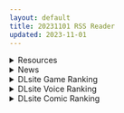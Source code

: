 ```yaml
---
layout: default
title: 20231101 RSS Reader
updated: 2023-11-01
---
```


<details class='content-parent'>
<summary>
Resources
</summary>
<details class='content-child'>
<summary>
<span class='rss-title'> [自制配音][MMD]Bronya - Give Me More (by kotarou3990)[iwara] </span> <a class='rss-link' href='https://gmgard.com/gm123996' target='_blank'>&nbsp;</a>
<div class='rss-published'> 🕛 20231031 15:16:50</div>
</summary>
<img src="https://static.gmgard.us/Images/upload/11594311850128862.jpg" /><br /><p>我又来啦</p>
</details>
<details class='content-child'>
<summary>
<span class='rss-title'> [RJ01097527][GC団]◯っちちゃんとえっち。 </span> <a class='rss-link' href='https://gmgard.com/gm123992' target='_blank'>&nbsp;</a>
<div class='rss-published'> 🕛 20231031 15:15:10</div>
</summary>
<img src="https://static.gmgard.us/Images/upload/8122312315070168.jpg" /><br /><p>很对XP所以就买了，看站上没有就分享一下</p>
</details>
<details class='content-child'>
<summary>
<span class='rss-title'> [宫吧老哥用爱发电汉化](C102) [からももたると (きんだつ)] 真面目なだけが取り柄の僕が破滅願望の生徒に性癖をぐちゃぐちゃに歪まされた話~だから僕は家庭教師を辞めた~ </span> <a class='rss-link' href='https://gmgard.com/gm123994' target='_blank'>&nbsp;</a>
<div class='rss-published'> 🕛 20231031 15:13:45</div>
</summary>
<img src="https://static.gmgard.us/Images/upload/87834312313333670.jpg" /><br /><p>三好青年男主在家教生涯中遇到一个地雷妹子</p>
</details>
<details class='content-child'>
<summary>
<span class='rss-title'> 万圣节 </span> <a class='rss-link' href='https://gmgard.com/gm124000' target='_blank'>&nbsp;</a>
<div class='rss-published'> 🕛 20231031 14:44:56</div>
</summary>
<img src="https://static.gmgard.us/Images/upload/18251312222155968.jpg" /><br /><p>万圣节猫猫情趣内衣装扮 p站登不上，改天再传和谐版</p>
</details>
<details class='content-child'>
<summary>
<span class='rss-title'> [合集] [Animaker] To Love 系列3D同人动画(7、8、9月合集) </span> <a class='rss-link' href='https://gmgard.com/gm123999' target='_blank'>&nbsp;</a>
<div class='rss-published'> 🕛 20231031 13:46:26</div>
</summary>
<img src="https://static.gmgard.us/Images/upload/12080312151244030.jpg" /><br /><p>To Love系列的同人动画。依旧是经典的NTR题材，To Love这个系列已经是与NTR密不可分了，这对黄金组合也给我们创造了不少美好的回忆，陪着我们度过了不少岁月。</p>
</details>
<details class='content-child'>
<summary>
<span class='rss-title'> [无修正][未知字幕组][schoolzone] 雪夜一夜物語 1-3 </span> <a class='rss-link' href='https://gmgard.com/gm123998' target='_blank'>&nbsp;</a>
<div class='rss-published'> 🕛 20231031 12:13:10</div>
</summary>
<img src="https://iili.io/JfeqKxf.gif" /><br /><p>1.欲求不满的人妻晚上被盗贼抢劫 表示用身体制服后盗贼差点被榨干 2.亡国公主被村民轮奸 3.藩主去了领国公主为妻 对她很好 但是一直让公主在家里不让她出去</p>
</details>

</details>
<details class='content-parent'>
<summary>
News
</summary>
<details class='content-child'>
<summary>
<span class='rss-title'> DLsite禁尻11月限免《新婚寢取生活》+成人CG插畫集免費下載領取 </span> <a class='rss-link' href='https://www.4gamers.com.tw/news/detail/60637/2023-november-dlsite-free-hentai-games' target='_blank'>&nbsp;</a>
<div class='rss-published'> 🕛 20231101 00:02:39</div>
</summary>
<img src="https://img.4gamers.com.tw/news-image/83ab34d0-3f9d-40f8-9f8f-6da4f6749587.jpg"/>
NNN 來了！
</details>

</details>
<details class='content-parent'>
<summary>
DLsite Game Ranking
</summary>
<details class='content-child'>
<summary>
<span class='rss-title'> ハチナ怪異譚 [八角家] </span> <a class='rss-link' href='https://www.dlsite.com/maniax/work/=/product_id/RJ431925.html' target='_blank'>&nbsp;</a>
<div class='rss-published'> 🕛 20231101 13:09:28</div>
</summary>
<img src ="http://img.dlsite.jp/modpub/images2/work/doujin/RJ432000/RJ431925_img_main.jpg"/><br/>ぴっちりインナー和装少女が催眠・拘束・状態異常まみれになりながら戦う濃厚Hアクション
</details>
<details class='content-child'>
<summary>
<span class='rss-title'> 護身術道場 秘密のNTRレッスン [WAKUWAKU] </span> <a class='rss-link' href='https://www.dlsite.com/maniax/work/=/product_id/RJ01053661.html' target='_blank'>&nbsp;</a>
<div class='rss-published'> 🕛 20231101 13:09:28</div>
</summary>
<img src ="http://img.dlsite.jp/modpub/images2/work/doujin/RJ01054000/RJ01053661_img_main.jpg"/><br/>これはシミュレーション系のエロゲーで、ユーモアな要素が盛り込まれています。
</details>
<details class='content-child'>
<summary>
<span class='rss-title'> 護身術道場 秘密のNTRレッスン -葵編- [WAKUWAKU] </span> <a class='rss-link' href='https://www.dlsite.com/maniax/work/=/product_id/RJ01083821.html' target='_blank'>&nbsp;</a>
<div class='rss-published'> 🕛 20231101 13:09:28</div>
</summary>
<img src ="http://img.dlsite.jp/modpub/images2/work/doujin/RJ01084000/RJ01083821_img_main.jpg"/><br/>護身術道場 秘密のNTRレッスンのDLCをプレイする為には、別途ゲーム本体が必要です。山神の娘である葵ちゃんと主人公のストーリーを描いています。
</details>
<details class='content-child'>
<summary>
<span class='rss-title'> 冒険者の宿へようこそ!2 / patch.1 他愛略奪ぱっち [ぺぺろんちーの] </span> <a class='rss-link' href='https://www.dlsite.com/maniax/work/=/product_id/RJ01105759.html' target='_blank'>&nbsp;</a>
<div class='rss-published'> 🕛 20231101 13:09:28</div>
</summary>
<img src ="http://img.dlsite.jp/modpub/images2/work/doujin/RJ01106000/RJ01105759_img_main.jpg"/><br/>冒険者の宿へようこそ!2のアップグレードデータです
</details>
<details class='content-child'>
<summary>
<span class='rss-title'> 忍堕とし [まろん☆まろん] </span> <a class='rss-link' href='https://www.dlsite.com/maniax/work/=/product_id/RJ01052320.html' target='_blank'>&nbsp;</a>
<div class='rss-published'> 🕛 20231101 13:09:28</div>
</summary>
<img src ="http://img.dlsite.jp/modpub/images2/work/doujin/RJ01053000/RJ01052320_img_main.jpg"/><br/>クリックで簡単に調教が楽しめる おさわり調教シミュレーションゲーム!!!たくさんのシーンがあるため、飽きることなく調教を楽しめます!!!調教シーンはフルアニメ&フルボイス! Live2Dを利用したぬるぬると動くアニメーション調教を、ぜひ体感してください!
</details>

</details>
<details class='content-parent'>
<summary>
DLsite Voice Ranking
</summary>
<details class='content-child'>
<summary>
<span class='rss-title'> 双子ロリ爆乳の媚び媚びお兄ちゃん誘惑【ロリ爆乳の双子が大好きなお兄ちゃんをメロメロにして、気持ちいいお漏らしぴゅっぴゅをさせる話】 [常世常闇所々] </span> <a class='rss-link' href='https://www.dlsite.com/maniax/work/=/product_id/RJ01096800.html' target='_blank'>&nbsp;</a>
<div class='rss-published'> 🕛 20231101 13:09:31</div>
</summary>
<img src ="http://img.dlsite.jp/modpub/images2/work/doujin/RJ01097000/RJ01096800_img_main.jpg"/><br/>ロリ爆乳の双子が大好きな親戚のお兄ちゃんを誘惑して、メロメロにさせてしまう甘々なマゾ向けの話です。女の子達に結婚を迫られるお兄ちゃん…左右から柔らかくて大きいおっぱいを押し付けられたり、耳を小さなお口でしゃぶられたり、少しずつ双子の魅力にハマっていきます…お兄ちゃんは魅惑的なロリ姉妹に負けてしまうのでしょうか?CV みもりあいの様
</details>
<details class='content-child'>
<summary>
<span class='rss-title'> チンカス掃除までしてくれる世話焼きな妹JKとの生活 [スイカ熟成保証委員会] </span> <a class='rss-link' href='https://www.dlsite.com/maniax/work/=/product_id/RJ01086281.html' target='_blank'>&nbsp;</a>
<div class='rss-published'> 🕛 20231101 13:09:31</div>
</summary>
<img src ="http://img.dlsite.jp/modpub/images2/work/doujin/RJ01087000/RJ01086281_img_main.jpg"/><br/>ある日、リビングでうたた寝をしていたあなたは、下腹部の妙な快感で目を覚ます。 美奈穂があなたのペニスを咥え、舌と唇で丹念にチンカス掃除をしていた──
</details>
<details class='content-child'>
<summary>
<span class='rss-title'> 【快楽堕ち】爆乳ダウナー聖女による事務的ドスケベ聖交尾【オホ声】 [桃色みんと] </span> <a class='rss-link' href='https://www.dlsite.com/maniax/work/=/product_id/RJ01043074.html' target='_blank'>&nbsp;</a>
<div class='rss-published'> 🕛 20231101 13:09:31</div>
</summary>
<img src ="http://img.dlsite.jp/modpub/images2/work/doujin/RJ01044000/RJ01043074_img_main.jpg"/><br/>【爆乳シスター×事務的性処理×ドスケベ聖交尾】数多の女を性奴隷にしてしまう"淫欲の呪い"にかけられた貴方。呪いを解くには、うら若きシスターの"膣内"に中出しをしまくるしかない…。「私を性処理オナホだと思って種付け射精してください…」ダウナー系低音ボイスのクールな聖女とヤリまくる日々が始まる…。
</details>
<details class='content-child'>
<summary>
<span class='rss-title'> 【低音えっち】男勝りでズボラな褐色エルフ♀とイチャらぶ交尾しまくる日常。 [桃色みんと] </span> <a class='rss-link' href='https://www.dlsite.com/maniax/work/=/product_id/RJ01065724.html' target='_blank'>&nbsp;</a>
<div class='rss-published'> 🕛 20231101 13:09:31</div>
</summary>
<img src ="http://img.dlsite.jp/modpub/images2/work/doujin/RJ01066000/RJ01065724_img_main.jpg"/><br/>【ちょっと俺を好き過ぎる褐色エルフとの同棲性活】ある日の残業帰り、褐色エルフがそこに文字通り”落ちて”いた。「いいよ…?俺とまんこしたいんだろ?」暗く冷たい部屋に宿る温もり。下品でズボラな褐色エルフ♀との同居生活が、いま始まる…。
</details>
<details class='content-child'>
<summary>
<span class='rss-title'> 通勤道中であの娘がみだらな行為をしてくる話【ASMRボイスドラマ版】 [嘘つき屋別館] </span> <a class='rss-link' href='https://www.dlsite.com/maniax/work/=/product_id/RJ01084305.html' target='_blank'>&nbsp;</a>
<div class='rss-published'> 🕛 20231101 13:09:31</div>
</summary>
<img src ="http://img.dlsite.jp/modpub/images2/work/doujin/RJ01085000/RJ01084305_img_main.jpg"/><br/>毎日億劫な通勤電車の中、いつも向かいに座っているあの娘。彼女はある日、あなたに向かってスカートをまくってパンツを見せつけてきた。毎朝パンツを見せつけられ彼女のエロさにハマっていってしまう…… もっと”イイコト”を期待して隣に座ってみると、期待に応えるように今度手コキをしてくれた。どうやら彼女もこの行為を楽しんでいる様子……
</details>

</details>
<details class='content-parent'>
<summary>
DLsite Comic Ranking
</summary>
<details class='content-child'>
<summary>
<span class='rss-title'> 女装少年ヒーローのきみが邪悪な組織でTSして淫らな女幹部に堕ちるまんがートランスダークエグゼクティブー [やせうまロール] </span> <a class='rss-link' href='https://www.dlsite.com/maniax/work/=/product_id/RJ01107266.html' target='_blank'>&nbsp;</a>
<div class='rss-published'> 🕛 20231101 13:09:34</div>
</summary>
<img src ="http://img.dlsite.jp/modpub/images2/work/doujin/RJ01108000/RJ01107266_img_main.jpg"/><br/>ピッチリスゥツの女装少年ヒーローが心の闇をくすぐられTS!むっちりギチギチ緊縛スゥツの巨乳女幹部に堕ちる!淫紋やニプルファックも!前作見てなくても大丈夫!裸なし全編テカテカツヤツヤラバースーツ!
</details>
<details class='content-child'>
<summary>
<span class='rss-title'> 夏のヤリなおし4 [水蓮の宿] </span> <a class='rss-link' href='https://www.dlsite.com/maniax/work/=/product_id/RJ01073324.html' target='_blank'>&nbsp;</a>
<div class='rss-published'> 🕛 20231101 13:09:34</div>
</summary>
<img src ="http://img.dlsite.jp/modpub/images2/work/doujin/RJ01074000/RJ01073324_img_main.jpg"/><br/>夏×田舎×隣家の美人母×汗だくセックス  誰もが一度は夢想し求めたであろう 最高の‘夏’をサークル‘水蓮の宿’が描き出す  幼馴染の母(元教師)xかつての教え子
</details>
<details class='content-child'>
<summary>
<span class='rss-title'> 先生!お時間ちょっとじゃ足りませんっ [ぞんびと愉快な仲間たち] </span> <a class='rss-link' href='https://www.dlsite.com/maniax/work/=/product_id/RJ01086912.html' target='_blank'>&nbsp;</a>
<div class='rss-published'> 🕛 20231101 13:09:34</div>
</summary>
<img src ="http://img.dlsite.jp/modpub/images2/work/doujin/RJ01087000/RJ01086912_img_main.jpg"/><br/>夏コミ新刊のユウカ本です!よろしくお願いします～!
</details>
<details class='content-child'>
<summary>
<span class='rss-title'> 寄生されてHなエイリアンにされちゃう娘の話 Alien's Egg 「Abandoned Ship」 [Heno2] </span> <a class='rss-link' href='https://www.dlsite.com/maniax/work/=/product_id/RJ01053011.html' target='_blank'>&nbsp;</a>
<div class='rss-published'> 🕛 20231101 13:09:34</div>
</summary>
<img src ="http://img.dlsite.jp/modpub/images2/work/doujin/RJ01054000/RJ01053011_img_main.jpg"/><br/>寄生されてHなエイリアンにされちゃう娘たちの話。寄生・異形化・悪堕ちアリの成人向け漫画です。
</details>
<details class='content-child'>
<summary>
<span class='rss-title'> ヒル○ャールの肉床～波沫の章～ [可老家] </span> <a class='rss-link' href='https://www.dlsite.com/maniax/work/=/product_id/RJ01100852.html' target='_blank'>&nbsp;</a>
<div class='rss-published'> 🕛 20231101 13:09:34</div>
</summary>
<img src ="http://img.dlsite.jp/modpub/images2/work/doujin/RJ01101000/RJ01100852_img_main.jpg"/><br/>敗北したヒロインが魔物に捕まり、日々輪姦され、やがて孕み袋肉奴隷に堕ちる話。
</details>

</details>

